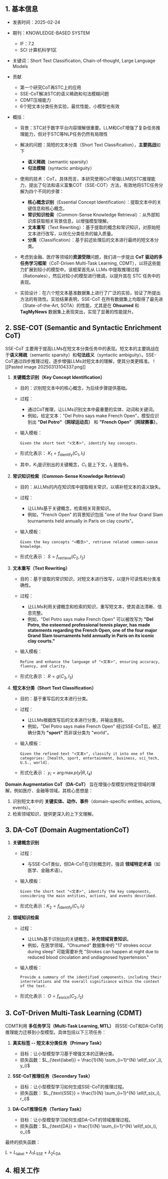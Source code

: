 ## 1. 基本信息

- 发表时间：2025-02-24
- 期刊：KNOWLEDGE-BASED SYSTEM
	- IF：7.2
	- SCI 计算机科学1区

- 关键词：Short Text Classification, Chain-of-thought, Large Language Models
- 贡献
	- 第一个研究CoT再STC上的应用
	- SSE-CoT解决STC的语义稀疏和句法模糊问题
	- CDMT压缩能力
	- 6个短文本分类任务实验，最优性能，小模型也有效
- 概括：
	- 背景：STC对于数字平台内容理解很重要。LLM和CoT增强了复杂任务推理能力，但对于STC等NLP任务仍然有局限性
	- 解决的问题：简短的文本分类（Short Text Classification），**主要挑战**如下
		- **语义稀疏**（semantic sparsity）
		- **句法模糊**（syntactic ambiguity）
	- 使用的技术：CoT。具体而言，本研究使用CoT增强LLM的STC推理能力，提出了句法和语义富集COT（SSE-COT）方法，有效地将STC任务分解为四个不同的步骤：
		- **核心概念识别**（Essential Concept Identification）：提取文本中的关键信息和核心概念。
		- **常识知识检索**（Common-Sense Knowledge Retrieval）：从外部知识库获取相关背景信息，以增强模型理解。
		- **文本重写**（Text Rewriting）：基于提取的概念和常识知识，对原始短文本进行改写，以优化分类任务的输入质量。
		- **分类**（Classification）：基于前述处理后的文本进行最终的短文本分类。
	- 考虑到金融、医疗等领域的**资源受限**问题，我们进一步提出 **CoT 驱动的多任务学习框架**（CoT-Driven Multi-Task Learning, CDMT），以将这些能力扩展到较小的模型中。该框架首先从 LLMs 中提取推理过程（Rationales），然后对较小的模型进行微调，以提升其在 STC 任务中的表现。

	- 实验设计：在六个短文本基准数据集上进行了广泛的实验，验证了所提出方法的有效性。实验结果表明，SSE-CoT 在所有数据集上均取得了最先进（State-of-the-Art, SOTA）的性能，尤其是在 **Ohsumed** 和 **TagMyNews** 数据集上表现突出，实现了显著的性能提升。


## 2. SSE-COT (Semantic and Syntactic Enrichment CoT)

SSE-CoT 主要用于提高LLMs在短文本分类任务中的表现。短文本的主要挑战在于**语义稀疏**（semantic sparsity）和**句法歧义**（syntactic ambiguity）。SSE-CoT通过四步推理过程，逐步增强LLMs对短文本的理解，使其分类更精准。
![[Pasted image 20250313104337.png]]

1. **关键概念识别（Key Concept Identification）**
    
    - 目的：识别短文本中的核心概念，为后续步骤提供基础。
    - 过程：
        - 通过CoT推理，让LLMs识别文本中最重要的实体、动词和关键词。
        - 例如，给定文本："Del Potro says make French Open"，模型应识别出 **"Del Potro"（网球运动员）** 和 **"French Open"（网球赛事）**。
    - 输入模板：

        `Given the short text "<文本>", identify key concepts.`
        
    - 形式化表示： $K_1 = f_{\text{identify}}(C_1, I_1)$
    - 其中，$K_1​$ 是识别出的关键概念，$C_1$​ 是上下文，$I_1$​ 是指令。
    
2. **常识知识检索（Common-Sense Knowledge Retrieval）**
    
    - 目的：从LLMs的内在知识库中提取相关常识，以填补短文本的语义缺失。
    - 过程：
        - 让LLMs基于关键概念，检索相关背景知识。
        - 例如，"French Open" 的背景知识包括 "one of the four Grand Slam tournaments held annually in Paris on clay courts"。
    - 输入模板：
        
        `Given the key concepts "<概念>", retrieve related common-sense knowledge.`
        
    - 形式化表示： $S = f_{\text{retrieve}}(C_2, I_2)$

3. **文本重写（Text Rewriting）**
    
    - 目的：基于提取的常识知识，对短文本进行改写，以提升可读性和分类准确性。
    - 过程：
        - 让LLMs利用关键概念和检索的知识，重写短文本，使其语法清晰、信息完整。
        - 例如，"Del Potro says make French Open" 可以被改写为 **"Del Potro, the esteemed professional tennis player, has made statements regarding the French Open, one of the four major Grand Slam tournaments held annually in Paris on its iconic clay courts."**
        
    - 输入模板：
        
        `Refine and enhance the language of "<文本>", ensuring accuracy, fluency, and clarity.`
        
    - 形式化表示： $R = g(C_3, I_3)$

4. **短文本分类（Short Text Classification）**
    
    - 目的：基于重写后的文本进行分类。
    - 过程：
        - 让LLMs根据改写后的文本进行分类，并输出类别。
        - 例如，"Del Potro says make French Open" 经过SSE-CoT后，被正确分类为 **"sport"** 而非误分类为 "world"。
    - 输入模板：
        
        `Given the refined text "<文本>", classify it into one of the categories: [health, sport, entertainment, business, sci_tech, U.S., world].`
        
    - 形式化表示： $y_i = \arg\max p(y | R, I_4)$



**Domain Augmentation CoT（DA-CoT）** 旨在增强小型模型对特定领域的理解，例如医疗、金融等领域。其核心思想是：

1. 识别短文本中的 **关键实体、动作、事件**（domain-specific entities, actions, events）。
2. 检索领域知识，提供更深入的上下文理解。

## 3. DA-CoT (Domain AugmentationCoT)

1. **关键概念识别**
    
    - 过程：
        - 与SSE-CoT类似，但DA-CoT在识别概念时，强调 **领域特定术语**（如医学、金融术语）。
    - 输入模板：

        `Given the short text "<文本>", identify the key components, considering the main entities, actions, and events described.`
        
    - 形式化表示：$K_2 = f_{\text{identify}}(C_1, I_1)$
    
2. **领域知识检索**
    
    - 过程：
        - 让LLMs基于识别出的关键概念，**补充领域背景知识**。
        - 例如，在医学领域，"Ohsumed" 数据集中的 "17 strokes occur during sleep" 可能需要补充 "Strokes can happen at night due to reduced blood circulation and undiagnosed hypertension."
    - 输入模板：

        `Provide a summary of the identified components, including their interrelations and the overall significance within the context of the text.`
        
    - 形式化表示： $O = f_{\text{enrich}}(C_2, I_2)$

## 3. CoT-Driven Multi-Task Learning (CDMT)

CDMT利用 **多任务学习（Multi-Task Learning, MTL）** 将SSE-CoT和DA-CoT的推理能力迁移到小型模型。具体包括以下三项任务：

1. **真实标签 -- 短文本分类任务（Primary Task）**
    
    - 目标：让小型模型学习基于增强文本的正确分类。
    - 损失函数：$L_{\text{label}} = \frac{1}{N} \sum_{i=1}^{N} \ell(f_s(x'_i), y_i)$
2. **SSE-CoT推理任务（Secondary Task）**
    
    - 目标：让小型模型学习如何生成SSE-CoT的推理过程。
    - 损失函数： $L_{\text{SSE}} = \frac{1}{N} \sum_{i=1}^{N} \ell(f_s(x_i), r_i)$
3. **DA-CoT推理任务（Tertiary Task）**
    
    - 目标：让小型模型学习如何生成DA-CoT的领域推理过程。
    - 损失函数：$L_{\text{DA}} = \frac{1}{N} \sum_{i=1}^{N} \ell(f_s(x_i), o_i)$

最终的损失函数：

$L = L_{\text{label}} + \lambda_1 L_{\text{SSE}} + \lambda_2 L_{\text{DA}}$


## 4. 相关工作



